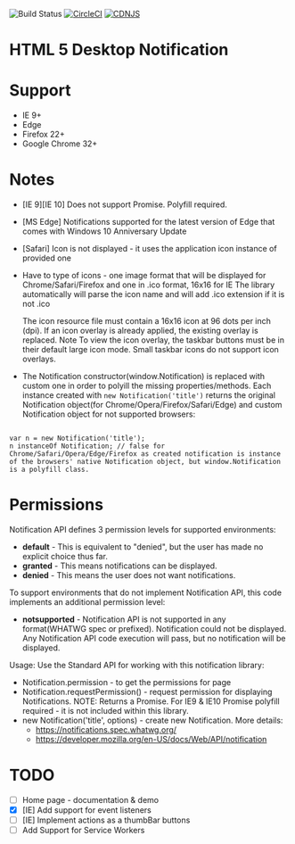 ![Build Status](https://travis-ci.org/ttsvetko/HTML5-Desktop-Notifications.svg?branch=master)
[![CircleCI](https://circleci.com/gh/ttsvetko/HTML5-Desktop-Notifications/tree/master.svg?style=svg)](https://circleci.com/gh/ttsvetko/HTML5-Desktop-Notifications/tree/master)
[![CDNJS](https://img.shields.io/cdnjs/v/HTML5Notification.svg)](https://cdnjs.com/libraries/HTML5Notification)

# HTML 5 Desktop Notification

# Support
- IE 9+
- Edge
- Firefox 22+
- Google Chrome 32+

# Notes
- [IE 9][IE 10] Does not support Promise. Polyfill required.
- [MS Edge] Notifications supported for the latest version of Edge that comes with Windows 10 Anniversary Update
- [Safari] Icon is not displayed - it uses the application icon instance of provided one
- Have to type of icons - one image format that will be displayed for Chrome/Safari/Firefox and one in .ico format, 16x16 for IE
    The library automatically will parse the icon name and will add .ico extension if it is not .ico

    The icon resource file must contain a 16x16 icon at 96 dots per inch (dpi). If an icon overlay is already applied, the existing overlay is replaced.
    Note  To view the icon overlay, the taskbar buttons must be in their default large icon mode. Small taskbar icons do not support icon overlays.
- The Notification constructor(window.Notification) is replaced with custom one in order to polyill the missing properties/methods. Each instance created with <code>new Notification('title')</code> returns the original Notification object(for Chrome/Opera/Firefox/Safari/Edge) and custom Notification object for not supported browsers:
<code>
var n = new Notification('title');
n instanceOf Notification; // false for Chrome/Safari/Opera/Edge/Firefox as created notification is instance of the browsers' native Notification object, but window.Notification is a polyfill class.
</code>

# Permissions
Notification API defines 3 permission levels for supported environments:
- <strong>default</strong> - This is equivalent to "denied", but the user has made no explicit choice thus far.
- <strong>granted</strong> - This means notifications can be displayed.
- <strong>denied</strong> - This means the user does not want notifications.

To support environments that do not implement Notification API,
this code implements an additional permission level:
- <strong>notsupported</strong> - Notification API is not supported in any format(WHATWG spec or prefixed). Notification could not be displayed. Any Notification API code execution will pass, but no notification will be displayed.

Usage:
Use the Standard API for working with this notification library:

- Notification.permission - to get the permissions for page
- Notification.requestPermission() - request permission for displaying Notifications. NOTE: Returns a Promise. For IE9 & IE10 Promise polyfill required - it is not included within this library.
- new Notification('title', options) - create new Notification. 
    More details: 
    - https://notifications.spec.whatwg.org/
    - https://developer.mozilla.org/en-US/docs/Web/API/notification

# TODO
- [ ] Home page - documentation & demo
- [x] [IE] Add support for event listeners
- [ ] [IE] Implement actions as a thumbBar buttons
- [ ] Add Support for Service Workers

